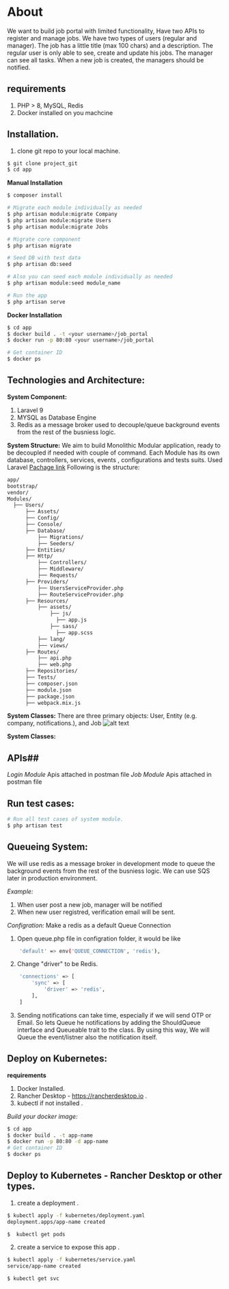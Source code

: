 # About
We want to build job portal with limited functionality, Have two APIs to register and manage jobs. 
We have two types of users (regular and manager).
The job has a little title (max 100 chars) and a description.
The regular user is only able to see, create and update his jobs. The manager can see all tasks. When a
new job is created, the managers should be notified.

## requirements 
1. PHP > 8, MySQL, Redis
2. Docker installed on you machcine 

## Installation. 
1. clone git repo to your local machine.

```bash
$ git clone project_git
$ cd app
```

**Manual Installation**

```sh
$ composer install

# Migrate each module individually as needed
$ php artisan module:migrate Company
$ php artisan module:migrate Users
$ php artisan module:migrate Jobs

# Migrate core component 
$ php artisan migrate

# Seed DB with test data 
$ php artisan db:seed

# Also you can seed each module individually as needed 
$ php artisan module:seed module_name

# Run the app
$ php artisan serve
```

**Docker Installation**
```sh
$ cd app
$ docker build . -t <your username>/job_portal
$ docker run -p 80:80 <your username>/job_portal

# Get container ID
$ docker ps
```

## Technologies and Architecture:
**System Component:**
1. Laravel 9 
2. MYSQL as Database Engine
3. Redis as a message broker used to decouple/queue background events from the rest of the busniess logic.

**System Structure:**
We aim to build Monolithic Modular application, ready to be decoupled if needed with couple of command.
Each Module has its own database, controllers, services, events , configurations and tests suits.
Used Laravel [Pachage link](https://github.com/nWidart/laravel-modules) 
Following is the structure:
```sh
app/
bootstrap/
vendor/
Modules/
  ├── Users/
      ├── Assets/
      ├── Config/
      ├── Console/
      ├── Database/
          ├── Migrations/
          ├── Seeders/
      ├── Entities/
      ├── Http/
          ├── Controllers/
          ├── Middleware/
          ├── Requests/
      ├── Providers/
          ├── UsersServiceProvider.php
          ├── RouteServiceProvider.php
      ├── Resources/
          ├── assets/
              ├── js/
                ├── app.js
              ├── sass/
                ├── app.scss
          ├── lang/
          ├── views/
      ├── Routes/
          ├── api.php
          ├── web.php
      ├── Repositories/
      ├── Tests/
      ├── composer.json
      ├── module.json
      ├── package.json
      ├── webpack.mix.js
```

**System Classes:**
There are three primary objects: User, Entity (e.g. company, notifications.), and Job
![alt text](http://url/to/img.png)


**System Classes:**


## APIs##
*Login Module*
Apis attached in postman file
*Job Module*
Apis attached in postman file

## Run test cases:
```sh
# Run all test cases of system module.
$ php artisan test
```

## Queueing System:
We will use redis as a message broker in development mode to queue the background events from the rest of the busniess logic.
We can use SQS later in production environment.

*Example:*
1. When user post a new job, manager will be notified
2. When new user registred, verification email will be sent.

*Configration:*
Make a redis as a default Queue Connection
1. Open queue.php file in configration folder, it would be like
```sh
    'default' => env('QUEUE_CONNECTION', 'redis'),
```
2. Change "driver" to be Redis. 
```sh
    'connections' => [
        'sync' => [
            'driver' => 'redis',
        ],
    ]
```
3. Sending notifications can take time, especially if we will send OTP or Email. So lets Queue he  notifications by adding the ShouldQueue interface and Queueable trait to the class.
By using this way, We will Queue the event/listner also the notification itself.  


## Deploy on Kubernetes:

**requirements**
1. Docker Installed.
2. Rancher Desktop - https://rancherdesktop.io .
3. kubectl if not installed .

*Build  your docker image:*
```sh
$ cd app
$ docker build . -t app-name
$ docker run -p 80:80 -d app-name
# Get container ID
$ docker ps
```

## Deploy to Kubernetes - Rancher Desktop or other types. 
1. create a deployment .
```sh 
$ kubectl apply -f kubernetes/deployment.yaml 
deployment.apps/app-name created

$  kubectl get pods
```

2. create a service to expose this app .
```sh
$ kubectl apply -f kubernetes/service.yaml
service/app-name created

$ kubectl get svc
```